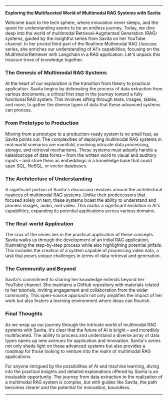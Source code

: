 ---

**Exploring the Multifaceted World of Multimodal RAG Systems with Savita**

Welcome back to the tech sphere, where innovation never sleeps, and the quest for understanding seems to be an endless journey. Today, we dive deep into the world of multimodal Retrieval-Augmented Generation (RAG) systems, guided by the insightful series from Savita on her YouTube channel. In her pivotal third part of the Realtime Multimodal RAG Usecase series, she enriches our understanding of AI's capabilities, focusing on the MultiVectorRetriever with Langchain in a RAG application. Let's unpack this treasure trove of knowledge together.

### The Genesis of Multimodal RAG Systems

At the heart of our exploration is the transition from theory to practical application. Savita begins by delineating the process of data extraction from various documents, a critical first step in the journey toward a fully functional RAG system. This involves sifting through texts, images, tables, and more, to gather the diverse types of data that these advanced systems can process.

### From Prototype to Production

Moving from a prototype to a production-ready system is no small feat, as Savita points out. The complexities of deploying multimodal RAG systems in real-world scenarios are manifold, involving intricate data processing, storage, and retrieval mechanisms. These systems must adeptly handle a kaleidoscope of data forms – from the written word to visual and auditory inputs – and store them as embeddings in a knowledge base that could span SQL, NoSQL, or vector databases.

### The Architecture of Understanding

A significant portion of Savita's discussion revolves around the architectural nuances of multimodal RAG systems. Unlike their predecessors that focused solely on text, these systems boast the ability to understand and process images, audio, and video. This marks a significant evolution in AI's capabilities, expanding its potential applications across various domains.

### The Real-world Application

The crux of the series lies in the practical application of these concepts. Savita walks us through the development of an initial RAG application, illustrating the step-by-step process while also highlighting potential pitfalls. This includes the creation of a system capable of processing video data, a task that poses unique challenges in terms of data retrieval and generation.

### The Community and Beyond

Savita's commitment to sharing her knowledge extends beyond her YouTube channel. She maintains a GitHub repository with materials related to her tutorials, inviting engagement and collaboration from the wider community. This open-source approach not only amplifies the impact of her work but also fosters a learning environment where ideas can flourish.

### Final Thoughts

As we wrap up our journey through the intricate world of multimodal RAG systems with Savita, it's clear that the future of AI is bright – and incredibly multifaceted. The ability to process and understand a diverse array of data types opens up new avenues for application and innovation. Savita's series not only sheds light on these advanced systems but also provides a roadmap for those looking to venture into the realm of multimodal RAG applications.

For anyone intrigued by the possibilities of AI and machine learning, diving into the practical insights and detailed explanations offered by Savita is an invaluable opportunity. The journey from data extraction to the realization of a multimodal RAG system is complex, but with guides like Savita, the path becomes clearer and the potential for innovation, boundless.

---